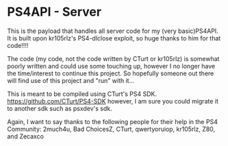 # PS4API - Server

This is the payload that handles all server code for my (very basic)PS4API. It is built upon kr105rlz's PS4-dlclose exploit, so huge thanks to him for that code!!!!

The code (my code, not the code written by CTurt or kr105rlz) is somewhat poorly written and could use some touching up, however I no longer have the time/interest to continue this project. So hopefully someone out there will find use of this project and "run" with it...

This is meant to be compiled using CTurt's PS4 SDK. https://github.com/CTurt/PS4-SDK however, I am sure you could migrate it to another sdk such as psxdev's sdk. 

Again, I want to say thanks to the following people for their help in the PS4 Community: 2much4u, Bad ChoicesZ, CTurt, qwertyoruiop, kr105rlz, Z80, and Zecaxco